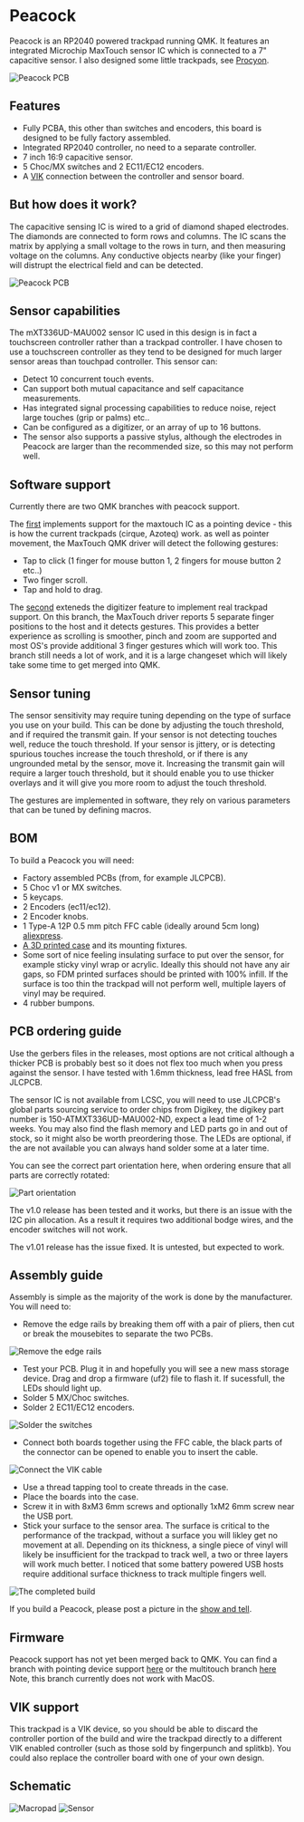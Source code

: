 # Peacock

Peacock is an RP2040 powered trackpad running QMK. It features an integrated Microchip MaxTouch sensor IC which is
connected to a 7" capacitive sensor. I also designed some little trackpads, see [Procyon](https://github.com/george-norton/procyon).

![Peacock PCB](images/peacock.jpg)

## Features
- Fully PCBA, this other than switches and encoders, this board is designed to be fully factory assembled.
- Integrated RP2040 controller, no need to a separate controller.
- 7 inch 16:9 capacitive sensor.
- 5 Choc/MX switches and 2 EC11/EC12 encoders.
- A [VIK](https://github.com/sadekbaroudi/vik) connection between the controller and sensor board.

## But how does it work?
The capacitive sensing IC is wired to a grid of diamond shaped electrodes. The diamonds are connected to form rows and columns. The IC scans the matrix by
applying a small voltage to the rows in turn, and then measuring voltage on the columns. Any conductive objects nearby (like your finger) will distrupt the
electrical field and can be detected.

![Peacock PCB](images/trackpad-sensor.png)

## Sensor capabilities
The mXT336UD-MAU002 sensor IC used in this design is in fact a touchscreen controller rather than a trackpad controller. I have chosen to use a touchscreen
controller as they tend to be designed for much larger sensor areas than touchpad controller. This sensor can:
- Detect 10 concurrent touch events.
- Can support both mutual capacitance and self capacitance measurements.
- Has integrated signal processing capabilities to reduce noise, reject large touches (grip or palms) etc..
- Can be configured as a digitizer, or an array of up to 16 buttons.
- The sensor also supports a passive stylus, although the electrodes in Peacock are larger than the recommended size, so this may not perform well.

## Software support
Currently there are two QMK branches with peacock support.

The [first](https://github.com/george-norton/qmk_firmware/tree/peacock) implements support for the maxtouch IC as a pointing device - this is how the current
trackpads (cirque, Azoteq) work. as well as pointer movement,
the MaxTouch QMK driver will detect the following gestures:
- Tap to click (1 finger for mouse button 1, 2 fingers for mouse button 2 etc..)
- Two finger scroll.
- Tap and hold to drag.

The [second](https://github.com/george-norton/qmk_firmware/tree/multitouch_experiment) exteneds the digitizer feature to implement real trackpad support. On this
branch, the MaxTouch driver reports 5 separate finger positions to the host and it detects gestures. This provides a better experience as scrolling is smoother,
pinch and zoom are supported and most OS's provide additional 3 finger gestures which will work too. This branch still needs a lot of work, and it is a large changeset
which will likely take some time to get merged into QMK.

## Sensor tuning
The sensor sensitivity may require tuning depending on the type of surface you use on your build. This can be done by adjusting the touch threshold, and
if required the transmit gain. If your sensor is not detecting touches well, reduce the touch threshold. If your sensor is jittery, or is detecting spurious touches
increase the touch threshold, or if there is any ungrounded metal by the sensor, move it. Increasing the transmit gain will require a larger touch threshold, but it
should enable you to use thicker overlays and it will give you more room to adjust the touch threshold.

The gestures are implemented in software, they rely on various parameters that can be tuned by defining macros.

## BOM
To build a Peacock you will need:
- Factory assembled PCBs (from, for example JLCPCB).
- 5 Choc v1 or MX switches.
- 5 keycaps.
- 2 Encoders (ec11/ec12).
- 2 Encoder knobs.
- 1 Type-A 12P 0.5 mm pitch FFC cable (ideally around 5cm long) [aliexpress](https://www.aliexpress.com/item/1005004140412156.html).
- [A 3D printed case](case/) and its mounting fixtures.
- Some sort of nice feeling insulating surface to put over the sensor, for example sticky vinyl wrap or acrylic. Ideally this should not have any air gaps, so FDM printed surfaces should be printed with 100% infill. If the surface is too thin the trackpad will not perform well, multiple layers of vinyl may be required.
- 4 rubber bumpons.

## PCB ordering guide
Use the gerbers files in the releases, most options are not critical although a thicker PCB is probably best so it does not flex too much when you press against the sensor.
I have tested with 1.6mm thickness, lead free HASL from JLCPCB.

The sensor IC is not available from LCSC, you will need to use JLCPCB's global parts sourcing service to order chips from Digikey, the digikey part number is 150-ATMXT336UD-MAU002-ND, expect a lead time of 1-2 weeks. You may also find the flash memory and LED parts go in and out of stock, so it might also be worth preordering those. The LEDs are optional, if the are not available you can always hand solder some at a later time.

You can see the correct part orientation here, when ordering ensure that all parts are correctly rotated:

![Part orientation](images/part-orientation.jpg)

The v1.0 release has been tested and it works, but there is an issue with the I2C pin allocation. As a result it requires two additional bodge wires, and the encoder switches will not work.

The v1.01 release has the issue fixed. It is untested, but expected to work.

## Assembly guide

Assembly is simple as the majority of the work is done by the manufacturer. You will need to:

- Remove the edge rails by breaking them off with a pair of pliers, then cut or break the mousebites to separate the two PCBs.

![Remove the edge rails](images/remove-rails.jpg)

- Test your PCB. Plug it in and hopefully you will see a new mass storage device. Drag and drop a firmware (uf2) file to flash it. If sucessfull, the LEDs should light up.
- Solder 5 MX/Choc switches.
- Solder 2 EC11/EC12 encoders.

![Solder the switches](images/switches.jpg)

- Connect both boards together using the FFC cable, the black parts of the connector can be opened to enable you to insert the cable.

![Connect the VIK cable](images/vik.jpg)

- Use a thread tapping tool to create threads in the case.
- Place the boards into the case.
- Screw it in with 8xM3 6mm screws and optionally 1xM2 6mm screw near the USB port.
- Stick your surface to the sensor area. The surface is critical to the performance of the trackpad, without a surface you will likley get no movement at all. Depending on its thickness, a single piece of vinyl will likely be insufficient for the trackpad to track well, a two or three layers will work much better. I noticed that some battery powered USB hosts require additional surface thickness to track multiple fingers well.

![The completed build](images/complete.jpg)

If you build a Peacock, please post a picture in the [show and tell](https://github.com/george-norton/peacock/discussions/categories/show-and-tell).

## Firmware

Peacock support has not yet been merged back to QMK. You can find a branch with pointing device support [here](https://github.com/george-norton/qmk_firmware/tree/peacock) or the multitouch branch [here](https://github.com/george-norton/qmk_firmware/tree/multitouch_experiment) Note, this branch currently does not work with MacOS.

## VIK support

This trackpad is a VIK device, so you should be able to discard the controller portion of the build and wire the trackpad directly to a different VIK enabled controller (such as those sold by fingerpunch and splitkb). You could also replace the controller board with one of your own design.

## Schematic

![Macropad](images/schematic-Macropad.png)
![Sensor](images/schematic-Sensor.png)
